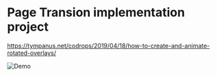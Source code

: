 # Page Transion implementation project

https://tympanus.net/codrops/2019/04/18/how-to-create-and-animate-rotated-overlays/

![Demo](./demo.gif)
